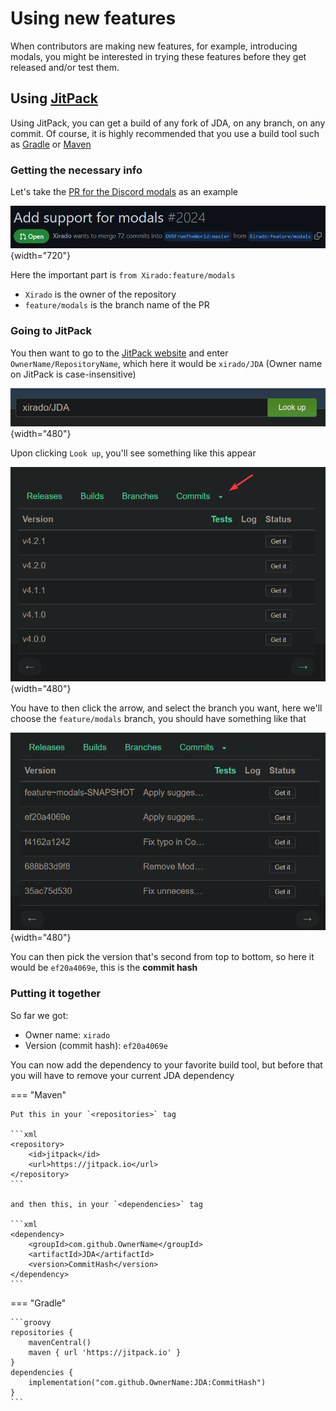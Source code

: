 # Using new features

When contributors are making new features, for example, introducing modals, 
you might be interested in trying these features before they get released and/or test them.

## Using [JitPack](https://jitpack.io)

Using JitPack, you can get a build of any fork of JDA, on any branch, on any commit.
Of course, it is highly recommended that you use a build tool such as [Gradle](https://gradle.org) or [Maven](https://maven.apache.org)

### Getting the necessary info

Let's take the [PR for the Discord modals](https://github.com/DV8FromTheWorld/JDA/pull/2024) as an example

![img.png](../assets/images/github_pr.png){width="720"}

Here the important part is `from Xirado:feature/modals`

* `Xirado` is the owner of the repository
* `feature/modals` is the branch name of the PR

### Going to JitPack

You then want to go to the [JitPack website](https://jitpack.io/) and enter `OwnerName/RepositoryName`, which here it would be `xirado/JDA` (Owner name on JitPack is case-insensitive)

![img.png](../assets/images/jitpack_enter_repo.png){width="480"}

Upon clicking `Look up`, you'll see something like this appear

![img.png](../assets/images/jitpack_selected_repo.png){width="480"}

You have to then click the arrow, and select the branch you want, here we'll choose the `feature/modals` branch, you should have something like that

![img.png](../assets/images/jitpack_selected_branch.png){width="480"}

You can then pick the version that's second from top to bottom, so here it would be `ef20a4069e`, this is the **commit hash**

### Putting it together

So far we got:

* Owner name: `xirado`
* Version (commit hash): `ef20a4069e`

You can now add the dependency to your favorite build tool, but before that you will have to remove your current JDA dependency

=== "Maven"

    Put this in your `<repositories>` tag    

    ```xml
    <repository>
        <id>jitpack</id>
        <url>https://jitpack.io</url>
    </repository>
    ```

    and then this, in your `<dependencies>` tag

    ```xml
    <dependency>
        <groupId>com.github.OwnerName</groupId>
        <artifactId>JDA</artifactId>
        <version>CommitHash</version>
    </dependency>
    ```

=== "Gradle"
    
    ```groovy
    repositories {
        mavenCentral()
        maven { url 'https://jitpack.io' }
    }
    dependencies {
        implementation("com.github.OwnerName:JDA:CommitHash")
    }
    ```